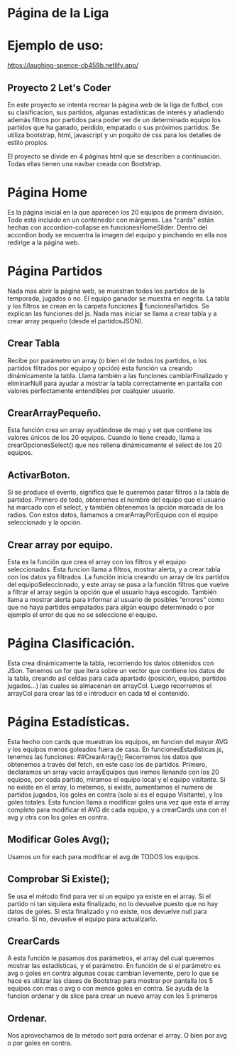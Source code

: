 # Página de la Liga 
# Ejemplo de uso:
https://laughing-spence-cb459b.netlify.app/

## Proyecto 2 Let's Coder
En este proyecto se intenta recrear la página web de la liga de futbol, con su clasificacion, sus partidos, algunas estadísticas de interés y añadiendo además filtros por partidos para poder ver de un determinado equipo los partidos que ha ganado, perdido, empatado o sus próximos partidos.  Se utiliza bootstrap, html, javascript y un poquito de css para los detalles de estilo propios. 

El proyecto se divide en 4 páginas html que se describen a continuación. Todas ellas tienen una navbar creada con Bootstrap.

# Página Home
Es la página inicial en la que aparecen los 20 equipos de primera división. Todo está incluido en un contenedor con márgenes. Las "cards" están hechas con accordion-collapse en funcionesHomeSlider.
Dentro del accordion body se encuentra la imagen del equipo y pinchando en ella nos redirige a la página web.

# Página Partidos
Nada mas abrir la página web, se muestran todos los partidos de la temporada, jugados o no.  El equipo ganador se muestra en negrita. La tabla y los filtros se crean en la carpeta funciones  funcionesPartidos. Se explican las funciones del js. Nada mas iniciar se llama a crear tabla y a crear array pequeño (desde el partidosJSON).
## Crear Tabla
Recibe por parámetro un array (o bien el de todos los partidos, o los partidos filtrados por equipo y opción) esta función va creando dinámicamente la tabla. Llama también a las funciones cambiarFinalizado y eliminarNull para ayudar a mostrar la tabla correctamente en pantalla con valores perfectamente entendibles por cualquier usuario.

## CrearArrayPequeño.
Esta función crea un array ayudándose de map y set que contiene los valores únicos de los 20 equipos. Cuando lo tiene creado, llama a crearOpcionesSelect() que nos rellena dinámicamente el select de los 20 equipos.

## ActivarBoton.
Si se produce el evento, significa que le queremos pasar filtros a la tabla de partidos.  Primero de todo, obtenemos el nombre del equipo que el usuario ha marcado con el select, y también obtenemos la opción marcada de los radios. Con estos datos, llamamos a crearArrayPorEquipo con el equipo seleccionado y la opción. 

## Crear array por equipo.
Esta es la función que crea el array con los filtros y el equipo seleccionados. Esta funcion llama a filtros, mostrar alerta, y a crear tabla con los datos ya filtrados.
La función inicia creando un array de los partidos del equipoSeleccionado, y este array se pasa a la función filtros que vuelve a filtrar el array según la opción que el usuario haya escogido. También llama a  mostrar alerta para informar al usuario de posibles “errores” como que no haya partidos empatados para algún equipo determinado o por ejemplo el error de que no se seleccione el equipo.
# Página Clasificación.
Esta crea dinámicamente la tabla, recorriendo los datos obtenidos con JSon.
Tenemos un for que itera sobre un vector que contiene los datos de la tabla, creando así celdas para cada apartado (posición, equipo, partidos jugados…) las cuales se almacenan en arrayCol. 
Luego recorremos el arrayCol para crear las td e introducir en cada td el contenido.

# Página Estadísticas.
Esta hecho con cards que muestran los equipos, en funcion del mayor AVG y los equipos menos goleados fuera de casa.
En funcionesEstadisticas.js, tenemos las funciones:
##CrearArray();
Recorremos los datos que obtenemos a través del fetch, en este caso los de partidos.
Primero, declaramos un array vacio arrayEquipos que iremos llenando con los 20 equipos, por cada partido, miramos el equipo local y el equipo visitante. Si no existe en el array, lo metemos, si existe, aumentamos el numero de partidos jugados, los goles en contra (solo si es el equipo Visitante), y los goles totales. Esta funcion llama a modificar goles una vez que esta el array completo para modificar el AVG de cada equipo, y a crearCards una con el avg y otra con los goles en contra.
## Modificar Goles Avg();
Usamos un for each para modificar el avg de TODOS los equipos.
## Comprobar Si Existe();
Se usa el método find para ver si un equipo ya existe en el array. Si el partido ni tan siquiera esta finalizado, no lo devuelve puesto que no hay datos de goles. Si esta finalizado y no existe, nos devuelve null para crearlo. Si no, devuelve el equipo para actualizarlo.
## CrearCards
A esta función le pasamos dos parámetros, el array del cual queremos mostrar las estadísticas, y el parámetro. En función de si el parámetro es avg o goles en contra algunas cosas cambian levemente, pero lo que se hace es utilizar las clases de Bootstrap para mostrar por pantalla los 5 equipos con mas o avg o con menos goles en contra. Se ayuda de la funcion ordenar y de slice para crear un nuevo array con los 5 primeros
## Ordenar. 
Nos aprovechamos de la método sort para ordenar el array. O bien por avg o por goles en contra.

